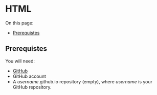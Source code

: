 # HTML

On this page:
- [Prerequistes](#prerequistes)

## Prerequistes

You will need:

- [GitHub](https://github.com)
- GitHub account
- A *username*.github.io repository (empty), where *username* is your GitHub repository.
